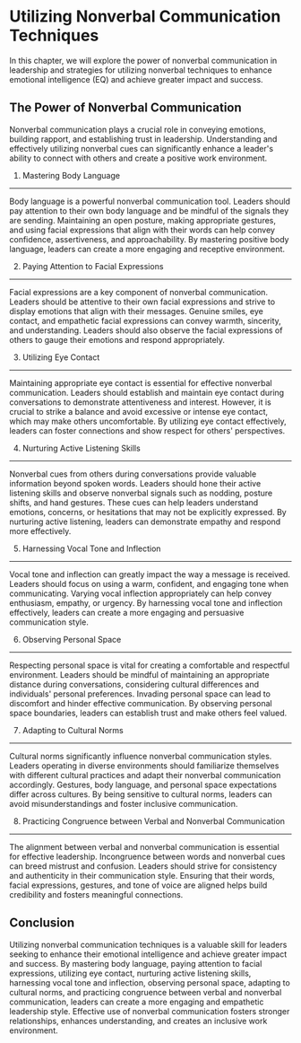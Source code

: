Utilizing Nonverbal Communication Techniques
========================================================

In this chapter, we will explore the power of nonverbal communication in leadership and strategies for utilizing nonverbal techniques to enhance emotional intelligence (EQ) and achieve greater impact and success.

The Power of Nonverbal Communication
------------------------------------

Nonverbal communication plays a crucial role in conveying emotions, building rapport, and establishing trust in leadership. Understanding and effectively utilizing nonverbal cues can significantly enhance a leader's ability to connect with others and create a positive work environment.

1. Mastering Body Language
--------------------------

Body language is a powerful nonverbal communication tool. Leaders should pay attention to their own body language and be mindful of the signals they are sending. Maintaining an open posture, making appropriate gestures, and using facial expressions that align with their words can help convey confidence, assertiveness, and approachability. By mastering positive body language, leaders can create a more engaging and receptive environment.

2. Paying Attention to Facial Expressions
-----------------------------------------

Facial expressions are a key component of nonverbal communication. Leaders should be attentive to their own facial expressions and strive to display emotions that align with their messages. Genuine smiles, eye contact, and empathetic facial expressions can convey warmth, sincerity, and understanding. Leaders should also observe the facial expressions of others to gauge their emotions and respond appropriately.

3. Utilizing Eye Contact
------------------------

Maintaining appropriate eye contact is essential for effective nonverbal communication. Leaders should establish and maintain eye contact during conversations to demonstrate attentiveness and interest. However, it is crucial to strike a balance and avoid excessive or intense eye contact, which may make others uncomfortable. By utilizing eye contact effectively, leaders can foster connections and show respect for others' perspectives.

4. Nurturing Active Listening Skills
------------------------------------

Nonverbal cues from others during conversations provide valuable information beyond spoken words. Leaders should hone their active listening skills and observe nonverbal signals such as nodding, posture shifts, and hand gestures. These cues can help leaders understand emotions, concerns, or hesitations that may not be explicitly expressed. By nurturing active listening, leaders can demonstrate empathy and respond more effectively.

5. Harnessing Vocal Tone and Inflection
---------------------------------------

Vocal tone and inflection can greatly impact the way a message is received. Leaders should focus on using a warm, confident, and engaging tone when communicating. Varying vocal inflection appropriately can help convey enthusiasm, empathy, or urgency. By harnessing vocal tone and inflection effectively, leaders can create a more engaging and persuasive communication style.

6. Observing Personal Space
---------------------------

Respecting personal space is vital for creating a comfortable and respectful environment. Leaders should be mindful of maintaining an appropriate distance during conversations, considering cultural differences and individuals' personal preferences. Invading personal space can lead to discomfort and hinder effective communication. By observing personal space boundaries, leaders can establish trust and make others feel valued.

7. Adapting to Cultural Norms
-----------------------------

Cultural norms significantly influence nonverbal communication styles. Leaders operating in diverse environments should familiarize themselves with different cultural practices and adapt their nonverbal communication accordingly. Gestures, body language, and personal space expectations differ across cultures. By being sensitive to cultural norms, leaders can avoid misunderstandings and foster inclusive communication.

8. Practicing Congruence between Verbal and Nonverbal Communication
-------------------------------------------------------------------

The alignment between verbal and nonverbal communication is essential for effective leadership. Incongruence between words and nonverbal cues can breed mistrust and confusion. Leaders should strive for consistency and authenticity in their communication style. Ensuring that their words, facial expressions, gestures, and tone of voice are aligned helps build credibility and fosters meaningful connections.

Conclusion
----------

Utilizing nonverbal communication techniques is a valuable skill for leaders seeking to enhance their emotional intelligence and achieve greater impact and success. By mastering body language, paying attention to facial expressions, utilizing eye contact, nurturing active listening skills, harnessing vocal tone and inflection, observing personal space, adapting to cultural norms, and practicing congruence between verbal and nonverbal communication, leaders can create a more engaging and empathetic leadership style. Effective use of nonverbal communication fosters stronger relationships, enhances understanding, and creates an inclusive work environment.
